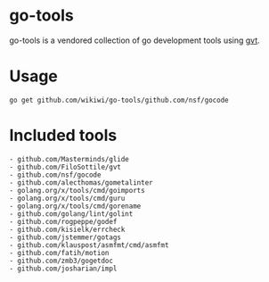 # go-tools
go-tools is a vendored collection of go development tools using [gvt](https://github.com/FiloSottile/gvt).

# Usage
`go get github.com/wikiwi/go-tools/github.com/nsf/gocode`

# Included tools
    - github.com/Masterminds/glide
    - github.com/FiloSottile/gvt
    - github.com/nsf/gocode
    - github.com/alecthomas/gometalinter
    - golang.org/x/tools/cmd/goimports
    - golang.org/x/tools/cmd/guru
    - golang.org/x/tools/cmd/gorename
    - github.com/golang/lint/golint
    - github.com/rogpeppe/godef
    - github.com/kisielk/errcheck
    - github.com/jstemmer/gotags
    - github.com/klauspost/asmfmt/cmd/asmfmt
    - github.com/fatih/motion
    - github.com/zmb3/gogetdoc
    - github.com/josharian/impl

